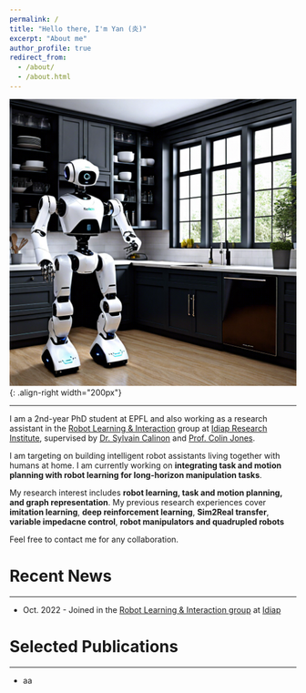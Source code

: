 ```yaml
---
permalink: /
title: "Hello there, I'm Yan (炎)"
excerpt: "About me"
author_profile: true
redirect_from: 
  - /about/
  - /about.html
---
```


![Research goals](/images/kitchen_robot.png){: .align-right width="200px"}

---
I am a 2nd-year PhD student at EPFL and also working as a research assistant in the [Robot Learning & Interaction](https://www.idiap.ch/en/scientific-research/robot-learning-and-interaction) group at [Idiap Research Institute](https://www.idiap.ch/en), supervised by [Dr. Sylvain Calinon](https://calinon.ch/index.htm) and [Prof. Colin Jones](https://people.epfl.ch/colin.jones). 

I am targeting on building intelligent robot assistants living together with humans at home. I am currently working on **integrating task and motion planning with robot learning for long-horizon manipulation tasks**. 

My research interest includes **robot learning, task and motion planning, and graph representation**. My previous research experiences cover **imitation learning**, **deep reinforcement learning**, **Sim2Real transfer**, **variable impedacne control**, **robot manipulators and quadrupled robots**

Feel free to contact me for any collaboration.

Recent News
===
---
* Oct. 2022 - Joined in the [Robot Learning & Interaction group](https://www.idiap.ch/en/scientific-research/robot-learning-and-interaction) at [Idiap](https://www.idiap.ch/en)


Selected Publications
===
---
* aa
  
